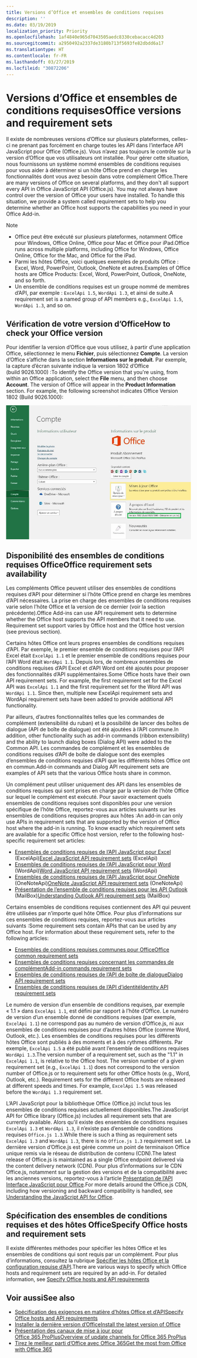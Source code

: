 ```yaml
---
title: Versions d’Office et ensembles de conditions requises
description: ''
ms.date: 03/19/2019
localization_priority: Priority
ms.openlocfilehash: 1af4840e965d7043505aedc8330cebacacc4d203
ms.sourcegitcommit: a2950492a2337de3180b713f5693fe82dbdd6a17
ms.translationtype: HT
ms.contentlocale: fr-FR
ms.lasthandoff: 03/27/2019
ms.locfileid: "30872206"
---
```

# <a name="office-versions-and-requirement-sets"></a><span data-ttu-id="ddde8-102">Versions d’Office et ensembles de conditions requises</span><span class="sxs-lookup"><span data-stu-id="ddde8-102">Office versions and requirement sets</span></span>

<span data-ttu-id="ddde8-p101">Il existe de nombreuses versions d’Office sur plusieurs plateformes, celles-ci ne prenant pas forcément en charge toutes les API dans l’interface API JavaScript pour Office (Office.js). Vous n’avez pas toujours le contrôle sur la version d’Office que vos utilisateurs ont installée.  Pour gérer cette situation, nous fournissons un système nommé ensembles de conditions requises pour vous aider à déterminer si un hôte Office prend en charge les fonctionnalités dont vous avez besoin dans votre complément Office.</span><span class="sxs-lookup"><span data-stu-id="ddde8-p101">There are many versions of Office on several platforms, and they don't all support every API in Office JavaScript API (Office.js). You may not always have control over the version of Office your users have installed.  To handle this situation, we provide a system called requirement sets to help you determine whether an Office host supports the capabilities you need in your Office Add-in.</span></span> 

> [!NOTE]
> - <span data-ttu-id="ddde8-106">Office peut être exécuté sur plusieurs plateformes, notamment Office pour Windows, Office Online, Office pour Mac et Office pour iPad.</span><span class="sxs-lookup"><span data-stu-id="ddde8-106">Office runs across multiple platforms, including Office for Windows, Office Online, Office for the Mac, and Office for the iPad.</span></span>
> - <span data-ttu-id="ddde8-107">Parmi les hôtes Office, voici quelques exemples de produits Office : Excel, Word, PowerPoint, Outlook, OneNote et autres.</span><span class="sxs-lookup"><span data-stu-id="ddde8-107">Examples of Office hosts are Office Products: Excel, Word, PowerPoint, Outlook, OneNote, and so forth.</span></span>  
> - <span data-ttu-id="ddde8-108">Un ensemble de conditions requises est un groupe nommé de membres d’API, par exemple : `ExcelApi 1.5`, `WordApi 1.3`, et ainsi de suite.</span><span class="sxs-lookup"><span data-stu-id="ddde8-108">A requirement set is a named group of API members e.g., `ExcelApi 1.5`, `WordApi 1.3`, and so on.</span></span>  


## <a name="how-to-check-your-office-version"></a><span data-ttu-id="ddde8-109">Vérification de votre version d’Office</span><span class="sxs-lookup"><span data-stu-id="ddde8-109">How to check your Office version</span></span>

<span data-ttu-id="ddde8-p102">Pour identifier la version d’Office que vous utilisez, à partir d’une application Office, sélectionnez le menu **Fichier**, puis sélectionnez **Compte**. La version d’Office s’affiche dans la section **Informations sur le produit**. Par exemple, la capture d’écran suivante indique la version 1802 d’Office (build 9026.1000) :</span><span class="sxs-lookup"><span data-stu-id="ddde8-p102">To identify the Office version that you're using, from within an Office application, select the **File** menu, and then choose **Account**. The version of Office will appear in the **Product Information** section. For example, the following screenshot indicates Office Version 1802 (Build 9026.1000):</span></span>

![Vérification de votre version d’Office](../images/office-version-number-ui.jpg)


## <a name="office-requirement-sets-availability"></a><span data-ttu-id="ddde8-114">Disponibilité des ensembles de conditions requises Office</span><span class="sxs-lookup"><span data-stu-id="ddde8-114">Office requirement sets availability</span></span>

<span data-ttu-id="ddde8-p103">Les compléments Office peuvent utiliser des ensembles de conditions requises d’API pour déterminer si l’hôte Office prend en charge les membres d’API nécessaires. La prise en charge des ensembles de conditions requises varie selon l’hôte Office et la version de ce dernier (voir la section précédente).</span><span class="sxs-lookup"><span data-stu-id="ddde8-p103">Office Add-ins can use API requirement sets to determine whether the Office host supports the API members that it need to use. Requirement set support varies by Office host and the Office host version (see previous section).</span></span>

<span data-ttu-id="ddde8-p104">Certains hôtes Office ont leurs propres ensembles de conditions requises d’API. Par exemple, le premier ensemble de conditions requises pour l’API Excel était `ExcelApi 1.1` et le premier ensemble de conditions requises pour l’API Word était `WordApi 1.1`. Depuis lors, de nombreux ensembles de conditions requises d’API Excel et d’API Word ont été ajoutés pour proposer des fonctionnalités d’API supplémentaires.</span><span class="sxs-lookup"><span data-stu-id="ddde8-p104">Some Office hosts have their own API requirement sets. For example, the first requirement set for the Excel API was `ExcelApi 1.1` and the first requirement set for the Word API was `WordApi 1.1`. Since then, multiple new ExcelApi requirement sets and WordApi requirement sets have been added to provide additional API functionality.</span></span>

<span data-ttu-id="ddde8-120">Par ailleurs, d’autres fonctionnalités telles que les commandes de complément (extensibilité du ruban) et la possibilité de lancer des boîtes de dialogue (API de boîte de dialogue) ont été ajoutées à l’API commune.</span><span class="sxs-lookup"><span data-stu-id="ddde8-120">In addition, other functionality such as add-in commands (ribbon extensibility) and the ability to launch dialog boxes (Dialog API) were added to the Common API.</span></span> <span data-ttu-id="ddde8-121">Les commandes de complément et les ensembles de conditions requises d’API de boîte de dialogue sont des exemples d’ensembles de conditions requises d’API que les différents hôtes Office ont en commun.</span><span class="sxs-lookup"><span data-stu-id="ddde8-121">Add-in commands and Dialog API requirement sets are examples of API sets that the various Office hosts share in common.</span></span>

<span data-ttu-id="ddde8-p106">Un complément peut utiliser uniquement des API dans les ensembles de conditions requises qui sont prises en charge par la version de l’hôte Office sur lequel le complément est exécuté. Pour savoir exactement quels ensembles de conditions requises sont disponibles pour une version spécifique de l’hôte Office, reportez-vous aux articles suivants sur les ensembles de conditions requises propres aux hôtes :</span><span class="sxs-lookup"><span data-stu-id="ddde8-p106">An add-in can only use APIs in requirement sets that are supported by the version of Office host where the add-in is running. To know exactly which requirement sets are available for a specific Office host version, refer to the following host-specific requirement set articles:</span></span>

- <span data-ttu-id="ddde8-124">[Ensembles de conditions requises de l’API JavaScript pour Excel](/office/dev/add-ins/reference/requirement-sets/excel-api-requirement-sets) (ExcelApi)</span><span class="sxs-lookup"><span data-stu-id="ddde8-124">[Excel JavaScript API requirement sets](/office/dev/add-ins/reference/requirement-sets/excel-api-requirement-sets) (ExcelApi)</span></span>
- <span data-ttu-id="ddde8-125">[Ensembles de conditions requises de l’API JavaScript pour Word](/office/dev/add-ins/reference/requirement-sets/word-api-requirement-sets) (WordApi)</span><span class="sxs-lookup"><span data-stu-id="ddde8-125">[Word JavaScript API requirement sets](/office/dev/add-ins/reference/requirement-sets/word-api-requirement-sets) (WordApi)</span></span>
- <span data-ttu-id="ddde8-126">[Ensembles de conditions requises de l’API JavaScript pour OneNote](/office/dev/add-ins/reference/requirement-sets/onenote-api-requirement-sets) (OneNoteApi)</span><span class="sxs-lookup"><span data-stu-id="ddde8-126">[OneNote JavaScript API requirement sets](/office/dev/add-ins/reference/requirement-sets/onenote-api-requirement-sets) (OneNoteApi)</span></span>
- <span data-ttu-id="ddde8-127">[Présentation de l’ensemble de conditions requises pour les API Outlook](/office/dev/add-ins/reference/requirement-sets/outlook-api-requirement-sets) (MailBox)</span><span class="sxs-lookup"><span data-stu-id="ddde8-127">[Understanding Outlook API requirement sets](/office/dev/add-ins/reference/requirement-sets/outlook-api-requirement-sets) (MailBox)</span></span>

<span data-ttu-id="ddde8-p107">Certains ensembles de conditions requises contiennent des API qui peuvent être utilisées par n’importe quel hôte Office. Pour plus d’informations sur ces ensembles de conditions requises, reportez-vous aux articles suivants :</span><span class="sxs-lookup"><span data-stu-id="ddde8-p107">Some requirement sets contain APIs that can be used by any Office host. For information about these requirement sets, refer to the following articles:</span></span>

- [<span data-ttu-id="ddde8-130">Ensembles de conditions requises communes pour Office</span><span class="sxs-lookup"><span data-stu-id="ddde8-130">Office common requirement sets</span></span>](/office/dev/add-ins/reference/requirement-sets/office-add-in-requirement-sets)
- [<span data-ttu-id="ddde8-131">Ensembles de conditions requises concernant les commandes de complément</span><span class="sxs-lookup"><span data-stu-id="ddde8-131">Add-in commands requirement sets</span></span>](/office/dev/add-ins/reference/requirement-sets/add-in-commands-requirement-sets)
- [<span data-ttu-id="ddde8-132">Ensembles de conditions requises de l’API de boîte de dialogue</span><span class="sxs-lookup"><span data-stu-id="ddde8-132">Dialog API requirement sets</span></span>](/office/dev/add-ins/reference/requirement-sets/dialog-api-requirement-sets)
- [<span data-ttu-id="ddde8-133">Ensembles de conditions requises de l’API d’identité</span><span class="sxs-lookup"><span data-stu-id="ddde8-133">Identity API requirement sets</span></span>](/office/dev/add-ins/reference/requirement-sets/identity-api-requirement-sets)

<span data-ttu-id="ddde8-p108">Le numéro de version d’un ensemble de conditions requises, par exemple « 1.1 » dans `ExcelApi 1.1`, est défini par rapport à l’hôte d’Office. Le numéro de version d’un ensemble donné de conditions requises (par exemple, `ExcelApi 1.1`) ne correspond pas au numéro de version d’Office.js, ni aux ensembles de conditions requises pour d’autres hôtes Office (comme Word, Outlook, etc.).  Les ensembles de conditions requises pour les différents hôtes Office sont publiés à des moments et à des rythmes différents. Par exemple, `ExcelApi 1.5` a été publié avant l’ensemble de conditions requises `WordApi 1.3`.</span><span class="sxs-lookup"><span data-stu-id="ddde8-p108">The version number of a requirement set, such as the "1.1" in `ExcelApi 1.1`, is relative to the Office host. The version number of a given requirement set (e.g., `ExcelApi 1.1`) does not correspond to the version number of Office.js or to requirement sets for other Office hosts (e.g., Word, Outlook, etc.).  Requirement sets for the different Office hosts are released at different speeds and times. For example, `ExcelApi 1.5` was released before the `WordApi 1.3` requirement set.</span></span>

<span data-ttu-id="ddde8-138">L’API JavaScript pour la bibliothèque Office (Office.js) inclut tous les ensembles de conditions requises actuellement disponibles.</span><span class="sxs-lookup"><span data-stu-id="ddde8-138">The JavaScript API for Office library (Office.js) includes all requirement sets that are currently available.</span></span> <span data-ttu-id="ddde8-139">Alors qu’il existe des ensembles de conditions requises `ExcelApi 1.3` et `WordApi 1.3`, il n’existe pas d’ensemble de conditions requises `Office.js 1.3`.</span><span class="sxs-lookup"><span data-stu-id="ddde8-139">While there is such a thing as requirement sets `ExcelApi 1.3` and `WordApi 1.3`, there is no `Office.js 1.3` requirement set.</span></span> <span data-ttu-id="ddde8-140">La dernière version d’Office.js est gérée comme un point de terminaison Office unique remis via le réseau de distribution de contenu (CDN).</span><span class="sxs-lookup"><span data-stu-id="ddde8-140">The latest release of Office.js is maintained as a single Office endpoint delivered via the content delivery network (CDN).</span></span> <span data-ttu-id="ddde8-141">Pour plus d’informations sur le CDN Office.js, notamment sur la gestion des versions et de la compatibilité avec les anciennes versions, reportez-vous à l’article [Présentation de l’API Interface JavaScript pour Office](/office/dev/add-ins/develop/understanding-the-javascript-api-for-office).</span><span class="sxs-lookup"><span data-stu-id="ddde8-141">For more details around the Office.js CDN, including how versioning and backward compatibility is handled, see [Understanding the JavaScript API for Office](/office/dev/add-ins/develop/understanding-the-javascript-api-for-office).</span></span>

## <a name="specify-office-hosts-and-requirement-sets"></a><span data-ttu-id="ddde8-142">Spécification des ensembles de conditions requises et des hôtes Office</span><span class="sxs-lookup"><span data-stu-id="ddde8-142">Specify Office hosts and requirement sets</span></span>

<span data-ttu-id="ddde8-p110">Il existe différentes méthodes pour spécifier les hôtes Office et les ensembles de conditions qui sont requis par un complément.  Pour plus d’informations, consultez la rubrique [Spécifier les hôtes Office et la configuration requise d’API](/office/dev/add-ins/develop/specify-office-hosts-and-api-requirements).</span><span class="sxs-lookup"><span data-stu-id="ddde8-p110">There are various ways to specify which Office hosts and requirement sets are required by an add-in.  For detailed information, see [Specify Office hosts and API requirements](/office/dev/add-ins/develop/specify-office-hosts-and-api-requirements)</span></span>


## <a name="see-also"></a><span data-ttu-id="ddde8-145">Voir aussi</span><span class="sxs-lookup"><span data-stu-id="ddde8-145">See also</span></span>

- [<span data-ttu-id="ddde8-146">Spécification des exigences en matière d’hôtes Office et d’API</span><span class="sxs-lookup"><span data-stu-id="ddde8-146">Specify Office hosts and API requirements</span></span>](/office/dev/add-ins/develop/specify-office-hosts-and-api-requirements)
- [<span data-ttu-id="ddde8-147">Installer la dernière version d’Office</span><span class="sxs-lookup"><span data-stu-id="ddde8-147">Install the latest version of Office</span></span>](/office/dev/add-ins/develop/install-latest-office-version)
- [<span data-ttu-id="ddde8-148">Présentation des canaux de mise à jour pour Office 365 ProPlus</span><span class="sxs-lookup"><span data-stu-id="ddde8-148">Overview of update channels for Office 365 ProPlus</span></span>](/deployoffice/overview-of-update-channels-for-office-365-proplus)
- [<span data-ttu-id="ddde8-149">Tirez le meilleur parti d’Office avec Office 365</span><span class="sxs-lookup"><span data-stu-id="ddde8-149">Get the most from Office with Office 365</span></span>](https://products.office.com/compare-all-microsoft-office-products?tab=2)
